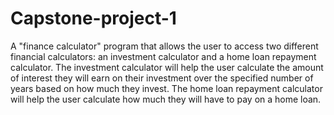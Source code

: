 # Capstone-project-1
A "finance calculator" program that allows the user to access two different financial calculators: an investment calculator and a home loan repayment calculator. The investment calculator will help the user calculate the amount of interest they will earn on their investment over the specified number of years based on how much they invest. The home loan repayment calculator will help the user calculate how much they will have to pay on a home loan.
